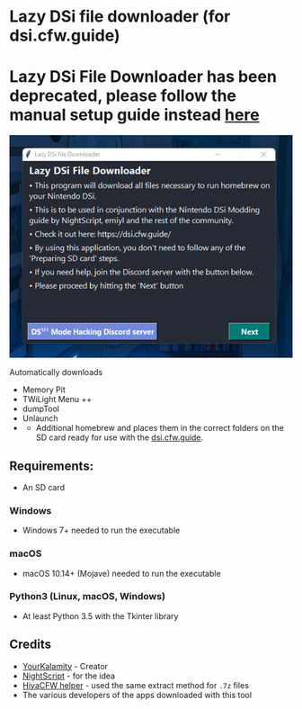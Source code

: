 # Lazy DSi file downloader (for dsi.cfw.guide)

# Lazy DSi File Downloader has been deprecated, please follow the manual setup guide instead [here](https://dsi.cfw.guide/get-started.html#section-i-prep-work)

![a screenshot of the program](https://github.com/YourKalamity/lazy-dsi-file-downloader-archive/raw/master/assets/files/screenshots/app%20v3.1.3.png "Lazy DSi file downloader on Windows 10")

Automatically downloads 
- Memory Pit
- TWiLight Menu ++
- dumpTool
- Unlaunch
- + Additional homebrew
and places them in the correct folders on the SD card ready for use with the [dsi.cfw.guide](https://dsi.cfw.guide/).

## Requirements:
- An SD card

### Windows

- Windows 7+ needed to run the executable

### macOS

- macOS 10.14+ (Mojave) needed to run the executable

### Python3 (Linux, macOS, Windows)

- At least Python 3.5 with the Tkinter library

## Credits
- [YourKalamity](https://github.com/YourKalamity) - Creator
- [NightScript](https://github.com/NightYoshi370) - for the idea
- [HiyaCFW helper](https://github.com/mondul/HiyaCFW-Helper) - used the same extract method for `.7z` files
- The various developers of the apps downloaded with this tool
